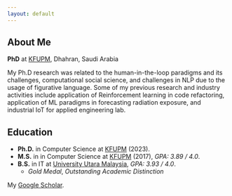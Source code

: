 ```yaml
---
layout: default
---
```



## About Me

**PhD** at [KFUPM](http://www.kfupm.edu.sa/), Dhahran, Saudi Arabia

My Ph.D research was related to the human-in-the-loop paradigms and its challenges, computational social science, and challenges in NLP due to the usage of figurative language. Some of my previous research and industry activities include application of Reinforcement learning in code refactoring, application of ML paradigms in forecasting radiation exposure, and industrial IoT for applied engineering lab.

## Education

- **Ph.D.** in Computer Science at [KFUPM](http://www.kfupm.edu.sa/) (2023).
- **M.S.** in in Computer Science at [KFUPM](http://www.kfupm.edu.sa/) (2017), _GPA: 3.89 / 4.0_. 
- **B.S.** in IT at [University Utara Malaysia](https://www.uum.edu.my/),  _GPA: 3.93 / 4.0_.
  - _Gold Medal_, _Outstanding Academic Distinction_


My [Google Scholar](https://scholar.google.com/citations?user=FR003dkAAAAJ).